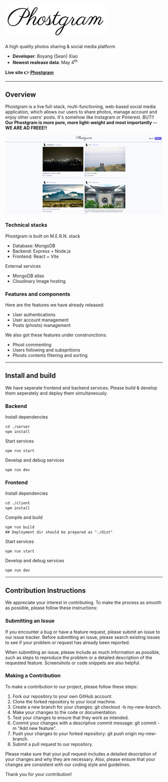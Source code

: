 # <img src = "./doc/images/phostgram.png" alt="Phostgram" height = "100px"/>

A high quality photos sharing & social media platform

- **Developer**: Boyang (Sean) Xiao
- **Newest realease data**: May 4<sup>th</sup>

**Live site 👉 [Phostgram](https://phostgram.netlify.app/)**
  
---

## Overview

Phostgram is a live full-stack, multi-functioning, web-based social media application, which allows our users to share photos, manage account and enjoy other users' posts. It's somehow like Instagram or Pinterest. BUT!! **Our Phostgram is more pure, more light-weight and most importantly -- WE ARE AD FREEE!!**

<img src = "./doc/images/overview_homepage.png" alt="preview-homepage" />

### Technical stacks

Phostgram is built on M.E.R.N. stack

- Database: MongoDB
- Backend: Express + Node.js
- Frontend: React + Vite

External services

- MongoDB atlas
- Cloudinary Image hosting

### Features and components

Here are the features we have already released:

- User authentications
- User account management
- Posts (phosts) management

We also got these features under construnctions:

- Phost commenting
- Users following and subspritions
- Phosts contents filtering and sorting

---

## Install and build

We have seperate frontend and backend services. Please build & develop them seperately and deploy them simultaneously.

### Backend

Install dependencies

```shell
cd ./server
npm install
```

Start services

```shell
npm run start
```

Develop and debug services

```shell
npm run dev
```

### Frontend

Install dependencies

```shell
cd ./client
npm install
```

Compile and build

```shell
npm run build
## Deployment dir should be prepared as "./dist"
```

Start services

```shell
npm run start
```

Develop and debug services

```shell
npm run dev
```

---

## Contribution Instructions

We appreciate your interest in contributing. To make the process as smooth as possible, please follow these instructions:

### Submitting an Issue

If you encounter a bug or have a feature request, please submit an issue to our issue tracker. Before submitting an issue, please search existing issues to see if your problem or request has already been reported.

When submitting an issue, please include as much information as possible, such as steps to reproduce the problem or a detailed description of the requested feature. Screenshots or code snippets are also helpful.

### Making a Contribution

To make a contribution to our project, please follow these steps:

1. Fork our repository to your own GitHub account.
2. Clone the forked repository to your local machine.
3. Create a new branch for your changes: git checkout -b my-new-branch.
4. Make your changes to the code or documentation.
5. Test your changes to ensure that they work as intended.
6. Commit your changes with a descriptive commit message: git commit -m "Add new feature".
7. Push your changes to your forked repository: git push origin my-new-branch.
8. Submit a pull request to our repository.

Please make sure that your pull request includes a detailed description of your changes and why they are necessary. Also, please ensure that your changes are consistent with our coding style and guidelines.

Thank you for your contribution!






